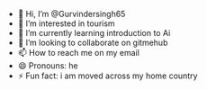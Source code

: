 - 👋 Hi, I’m @Gurvindersingh65
- 👀 I’m interested in tourism
- 🌱 I’m currently learning introduction to Ai
- 💞️ I’m looking to collaborate on gitmehub
- 📫 How to reach me on my email
- 😄 Pronouns: he
- ⚡ Fun fact: i am moved across my home country

<!---
Gurvindersingh65/Gurvindersingh65 is a ✨ special ✨ repository because its `README.md` (this file) appears on your GitHub profile.
You can click the Preview link to take a look at your changes.
--->
